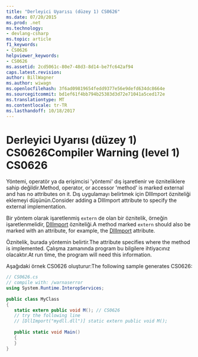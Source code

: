 ```yaml
---
title: "Derleyici Uyarısı (düzey 1) CS0626"
ms.date: 07/20/2015
ms.prod: .net
ms.technology:
- devlang-csharp
ms.topic: article
f1_keywords:
- CS0626
helpviewer_keywords:
- CS0626
ms.assetid: 2cd5061c-80e7-48d3-8d14-be7fc642af94
caps.latest.revision: 
author: BillWagner
ms.author: wiwagn
ms.openlocfilehash: 3f6ad09819654fedd9377e56e9defd634dc8664e
ms.sourcegitcommit: bd1ef61f4bb794b25383d3d72e71041a5ced172e
ms.translationtype: MT
ms.contentlocale: tr-TR
ms.lasthandoff: 10/18/2017
---
```

# <a name="compiler-warning-level-1-cs0626"></a><span data-ttu-id="316ee-102">Derleyici Uyarısı (düzey 1) CS0626</span><span class="sxs-lookup"><span data-stu-id="316ee-102">Compiler Warning (level 1) CS0626</span></span>

<span data-ttu-id="316ee-103">Yöntemi, operatör ya da erişimcisi 'yöntemi' dış işaretlenir ve özniteliklere sahip değildir.</span><span class="sxs-lookup"><span data-stu-id="316ee-103">Method, operator, or accessor 'method' is marked external and has no attributes on it.</span></span> <span data-ttu-id="316ee-104">Dış uygulamayı belirtmek için DllImport özniteliği eklemeyi düşünün.</span><span class="sxs-lookup"><span data-stu-id="316ee-104">Consider adding a DllImport attribute to specify the external implementation.</span></span>
  
 <span data-ttu-id="316ee-105">Bir yöntem olarak işaretlenmiş `extern` de olan bir öznitelik, örneğin işaretlenmelidir, [DllImport](xref:System.Runtime.InteropServices.DllImportAttribute) özniteliği.</span><span class="sxs-lookup"><span data-stu-id="316ee-105">A method marked `extern` should also be marked with an attribute, for example, the [DllImport](xref:System.Runtime.InteropServices.DllImportAttribute) attribute.</span></span>
  
 <span data-ttu-id="316ee-106">Öznitelik, burada yöntemin belirtir.</span><span class="sxs-lookup"><span data-stu-id="316ee-106">The attribute specifies where the method is implemented.</span></span> <span data-ttu-id="316ee-107">Çalışma zamanında program bu bilgilere ihtiyacınız olacaktır.</span><span class="sxs-lookup"><span data-stu-id="316ee-107">At run time, the program will need this information.</span></span>  
  
 <span data-ttu-id="316ee-108">Aşağıdaki örnek CS0626 oluşturur:</span><span class="sxs-lookup"><span data-stu-id="316ee-108">The following sample generates CS0626:</span></span>  
  
```csharp
// CS0626.cs  
// compile with: /warnaserror  
using System.Runtime.InteropServices;  
  
public class MyClass  
{  
   static extern public void M(); // CS0626  
   // try the following line  
   // [DllImport("mydll.dll")] static extern public void M();  
  
   public static void Main()  
   {  
   }  
}  
```
